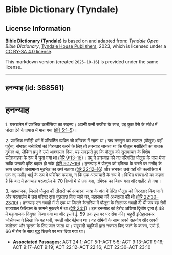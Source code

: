 # Bible Dictionary (Tyndale)

## License Information

**Bible Dictionary (Tyndale)** is based on and adapted from: _Tyndale Open Bible Dictionary_, [Tyndale House Publishers](https://tyndaleopenresources.com/), 2023, which is licensed under a [CC BY-SA 4.0 license](https://creativecommons.org/licenses/by-sa/4.0/legalcode.en).

This markdown version (created `2025-10-16`) is provided under the same license.



--------------------------------

## हनन्याह (id: 368561)

हनन्याह
=======

1\. यरूशलेम में प्रारंभिक कलीसिया का सदस्य। अपनी पत्नी सफीरा के साथ, वह कुछ पैसे के संबंध में धोखा देने के प्रयास में मारा गया ([प्रेरि 5:1–5](https://ref.ly/Acts5:1-Acts5:5))।

2\. प्रारंभिक मसीही धर्म में परिवर्तित व्यक्ति जो दमिश्क में रहता था। जब तरसुस का शाऊल (पौलुस) वहाँ पहुँचा, संभवतः मसीहियों को गिरफ्तार करने के लिए तो हनन्याह जानता था कि पौलुस मसीहियों का घातक दुश्मन था, लेकिन प्रभु ने उसे आश्वासन दिया, यह समझाते हुए कि पौलुस को सुसमाचार के विशेष संदेशवाहक के रूप में चुना गया था ([प्रेरि 9:13–16](https://ref.ly/Acts9:13-Acts9:16))। प्रभु ने हनन्याह को नए परिवर्तित पौलुस के पास भेजा ताकि उसकी दृष्टि बहाल हो सके ([प्रेरि 9:17–19](https://ref.ly/Acts9:17-Acts9:19))। हनन्याह ने पौलुस को दमिश्क के रास्ते पर मसीह के साथ उसकी असामान्य मुठभेड़ का अर्थ बताया ([प्रेरि 22:12–16](https://ref.ly/Acts22:12-Acts22:16)) और संभवतः उसे वहाँ की कलीसिया में एक नए मसीह भाई के रूप में परिचित कराया, न कि एक अत्याचारी के रूप में। विभिन्न परंपराओं का कहना है कि बाद में हनन्याह यरूशलेम के 70 शिष्यों में से एक बना, दमिश्क का बिशप बना और शहीद हो गया।

3\. महायाजक, जिसने पौलुस की तीसरी धर्म\-प्रचारक यात्रा के अंत में प्रेरित पौलुस को गिरफ्तार किए जाने और यरूशलेम में उस परिषद द्वारा पूछताछ किए जाने पर, महासभा की अध्यक्षता की थी ([प्रेरि 22:30–23:10](https://ref.ly/Acts22:30-Acts23:10))। हनन्याह उन गवाहों में से एक था जिसने कैसरिया में पौलुस के खिलाफ गवाही दी थी जब वह रोमी राज्यपाल फेलिक्स के सामने मुकदमे में था ([प्रेरि 24:1](https://ref.ly/Acts24:1))। इस हनन्याह को हेरोद अग्रिप्पा द्वितीय द्वारा ई.48 में महायाजक नियुक्त किया गया था और इसने ई. 59 तक इस पद पर सेवा की। यहूदी इतिहासकार जोसीफस ने लिखा कि वह धनी, घमंडी और बेईमान था। वह रोमियों के साथ अपने सहयोग और अपनी कठोरता और क्रूरता के लिए जान जाता था। राष्ट्रवादी यहूदियों द्वारा नफरत किए जाने के कारण, उसे ई. 66 में रोम के साथ युद्ध छिड़ने पर मार दिया गया था।

* **Associated Passages:** ACT 24:1; ACT 5:1–ACT 5:5; ACT 9:13–ACT 9:16; ACT 9:17–ACT 9:19; ACT 22:12–ACT 22:16; ACT 22:30–ACT 23:10

